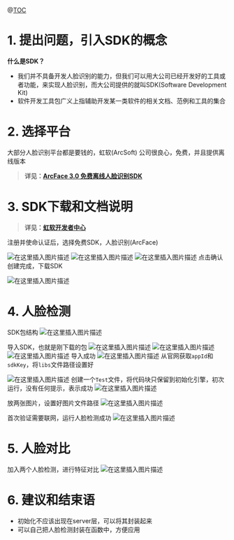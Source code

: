 ﻿@[TOC](目录)
# 1. 提出问题，引入SDK的概念
**什么是SDK？**

 - 我们并不具备开发人脸识别的能力，但我们可以用大公司已经开发好的工具或者功能，来实现人脸识别，而大公司提供的就叫SDK(Software Development Kit)
 - 软件开发工具包广义上指辅助开发某一类软件的相关文档、范例和工具的集合
# 2. 选择平台
大部分人脸识别平台都是要钱的，虹软(ArcSoft) 公司很良心，免费，并且提供离线版本

> **详见：[ArcFace 3.0 免费离线人脸识别SDK](https://ai.arcsoft.com.cn/product/arcface.html)**

# 3. SDK下载和文档说明

> **详见：[虹软开发者中心](https://ai.arcsoft.com.cn/ucenter/resource/build/index.html#/index)**

注册并使命认证后，选择免费SDK，人脸识别(ArcFace)

![在这里插入图片描述](https://img-blog.csdnimg.cn/e9ba7ea04aa646739c5603e3a1177668.png?x-oss-process=image/watermark,type_d3F5LXplbmhlaQ,shadow_50,text_Q1NETiBAWWVhdHNfTGlhbw==,size_20,color_FFFFFF,t_70,g_se,x_16)
![在这里插入图片描述](https://img-blog.csdnimg.cn/56d00312476f462283692a50b4af8b83.png?x-oss-process=image/watermark,type_d3F5LXplbmhlaQ,shadow_50,text_Q1NETiBAWWVhdHNfTGlhbw==,size_19,color_FFFFFF,t_70,g_se,x_16)
![在这里插入图片描述](https://img-blog.csdnimg.cn/cfe794cc30de429b9d3a5062a32bd537.png?x-oss-process=image/watermark,type_d3F5LXplbmhlaQ,shadow_50,text_Q1NETiBAWWVhdHNfTGlhbw==,size_18,color_FFFFFF,t_70,g_se,x_16)
点击确认创建完成，下载SDK

![在这里插入图片描述](https://img-blog.csdnimg.cn/3b16e9cc6a564305a7e05e59208cd801.png?x-oss-process=image/watermark,type_d3F5LXplbmhlaQ,shadow_50,text_Q1NETiBAWWVhdHNfTGlhbw==,size_20,color_FFFFFF,t_70,g_se,x_16)




# 4. 人脸检测
SDK包结构
![在这里插入图片描述](https://img-blog.csdnimg.cn/4c961b666f6345bc97948791f56b48e4.png?x-oss-process=image/watermark,type_d3F5LXplbmhlaQ,shadow_50,text_Q1NETiBAWWVhdHNfTGlhbw==,size_20,color_FFFFFF,t_70,g_se,x_16)

导入SDK，也就是刚下载的包
![在这里插入图片描述](https://img-blog.csdnimg.cn/d62a8f374ecb4a40ba55021d3986c2e3.png?x-oss-process=image/watermark,type_d3F5LXplbmhlaQ,shadow_50,text_Q1NETiBAWWVhdHNfTGlhbw==,size_20,color_FFFFFF,t_70,g_se,x_16)
![在这里插入图片描述](https://img-blog.csdnimg.cn/406da7bdf17d42b0ad5eb5932dfbf0ca.png?x-oss-process=image/watermark,type_d3F5LXplbmhlaQ,shadow_50,text_Q1NETiBAWWVhdHNfTGlhbw==,size_20,color_FFFFFF,t_70,g_se,x_16)
![在这里插入图片描述](https://img-blog.csdnimg.cn/052cff569405450795d6c67f965e294b.png?x-oss-process=image/watermark,type_d3F5LXplbmhlaQ,shadow_50,text_Q1NETiBAWWVhdHNfTGlhbw==,size_20,color_FFFFFF,t_70,g_se,x_16)
导入成功
![在这里插入图片描述](https://img-blog.csdnimg.cn/db1e85e01d154b3b97a97e5f3eee5d4c.png?x-oss-process=image/watermark,type_d3F5LXplbmhlaQ,shadow_50,text_Q1NETiBAWWVhdHNfTGlhbw==,size_20,color_FFFFFF,t_70,g_se,x_16)
从官网获取`appId`和`sdkKey`，将`libs`文件路径设置好

![在这里插入图片描述](https://img-blog.csdnimg.cn/6a56e9184619437f8c38f727ed9275ff.png?x-oss-process=image/watermark,type_d3F5LXplbmhlaQ,shadow_50,text_Q1NETiBAWWVhdHNfTGlhbw==,size_20,color_FFFFFF,t_70,g_se,x_16)
创建一个`Test`文件，将代码块只保留到初始化引擎，初次运行，没有任何提示，表示成功
![在这里插入图片描述](https://img-blog.csdnimg.cn/6e35ba0dad5f4c38858ccab43541b19a.png?x-oss-process=image/watermark,type_d3F5LXplbmhlaQ,shadow_50,text_Q1NETiBAWWVhdHNfTGlhbw==,size_20,color_FFFFFF,t_70,g_se,x_16)


放两张图片，设置好图片文件路径
![在这里插入图片描述](https://img-blog.csdnimg.cn/aba0adc866174194b251073f4f717b9c.png?x-oss-process=image/watermark,type_d3F5LXplbmhlaQ,shadow_50,text_Q1NETiBAWWVhdHNfTGlhbw==,size_20,color_FFFFFF,t_70,g_se,x_16)

首次验证需要联网，运行人脸检测成功
![在这里插入图片描述](https://img-blog.csdnimg.cn/58988a8b8a3840848c8eefcf0fb53483.png?x-oss-process=image/watermark,type_d3F5LXplbmhlaQ,shadow_50,text_Q1NETiBAWWVhdHNfTGlhbw==,size_20,color_FFFFFF,t_70,g_se,x_16)



# 5. 人脸对比

加入两个人脸检测，进行特征对比
![在这里插入图片描述](https://img-blog.csdnimg.cn/f45ad1a38b8e4b6981b1b3c9eca9faec.png?x-oss-process=image/watermark,type_d3F5LXplbmhlaQ,shadow_50,text_Q1NETiBAWWVhdHNfTGlhbw==,size_20,color_FFFFFF,t_70,g_se,x_16)


# 6. 建议和结束语

 - 初始化不应该出现在server层，可以将其封装起来
 - 可以自己把人脸检测封装在函数中，方便应用

